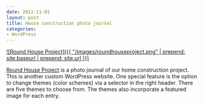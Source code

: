 ```yaml
---
date: 2012-11-01
layout: post
title: House construction photo journal
categories:
- WordPress
---
```


[![Round House Project]({{ "/images/roundhouseproject.png" | prepend: site.baseurl | prepend: site.url }})](http://house.milosh.me)

[Round House Project](http://milosh.me/house) is a photo journal of our home construction project. This is another custom WordPress website. One special feature is the option to change themes (color schemes) via a selector in the right header. There are five themes to choose from. The themes also incorporate a featured image for each entry.